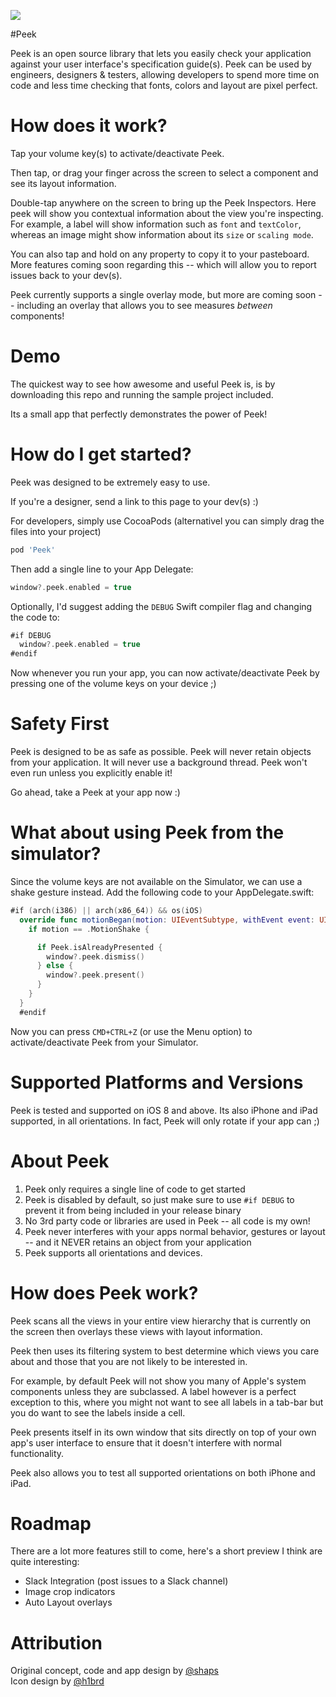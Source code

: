 <a href="https://vimeo.com/162896152"><img src="http://shaps.me/assets/img/peek-feature@2x.png" name="Peek on Vimeo"/></a>

#Peek

Peek is an open source library that lets you easily check your application against your user interface's specification guide(s). Peek can be used by engineers, designers & testers, allowing developers to spend more time on code and less time checking that fonts, colors and layout are pixel perfect.

# How does it work?

Tap your volume key(s) to activate/deactivate Peek.

Then tap, or drag your finger across the screen to select a component and see its layout information.

Double-tap anywhere on the screen to bring up the Peek Inspectors. Here peek will show you contextual information about the view you're inspecting. For example, a label will show information such as `font` and `textColor`, whereas an image might show information about its `size` or `scaling mode`.

You can also tap and hold on any property to copy it to your pasteboard. More features coming soon regarding this -- which will allow you to report issues back to your dev(s).

Peek currently supports a single overlay mode, but more are coming soon -- including an overlay that allows you to see measures *between* components!

# Demo

The quickest way to see how awesome and useful Peek is, is by downloading this repo and running the sample project included.

Its a small app that perfectly demonstrates the power of Peek!

# How do I get started?

Peek was designed to be extremely easy to use.

If you're a designer, send a link to this page to your dev(s) :)

For developers, simply use CocoaPods (alternativel you can simply drag the files into your project)

```ruby
pod 'Peek'
```

Then add a single line to your App Delegate:

```swift
window?.peek.enabled = true
```

Optionally, I'd suggest adding the `DEBUG` Swift compiler flag and changing the code to:

```swift
#if DEBUG
  window?.peek.enabled = true
#endif
```

Now whenever you run your app, you can now activate/deactivate Peek by pressing one of the volume keys on your device ;)

# Safety First

Peek is designed to be as safe as possible. Peek will never retain objects from your application. It will never use a background thread. Peek won't even run unless you explicitly enable it!

Go ahead, take a Peek at your app now :)

# What about using Peek from the simulator?

Since the volume keys are not available on the Simulator, we can use a shake gesture instead. Add the following code to your AppDelegate.swift:

```swift
#if (arch(i386) || arch(x86_64)) && os(iOS)
  override func motionBegan(motion: UIEventSubtype, withEvent event: UIEvent?) {
    if motion == .MotionShake {

      if Peek.isAlreadyPresented {
        window?.peek.dismiss()
      } else {
        window?.peek.present()
      }
    }
  }
  #endif
```

Now you can press `CMD+CTRL+Z` (or use the Menu option) to activate/deactivate Peek from your Simulator.

# Supported Platforms and Versions

Peek is tested and supported on iOS 8 and above. Its also iPhone and iPad supported, in all orientations. In fact, Peek will only rotate if your app can ;)

# About Peek

1. Peek only requires a single line of code to get started
2. Peek is disabled by default, so just make sure to use `#if DEBUG` to prevent it from being included in your release binary
3. No 3rd party code or libraries are used in Peek -- all code is my own!
4. Peek never interferes with your apps normal behavior, gestures or layout -- and it NEVER retains an object from your application
5. Peek supports all orientations and devices.

# How does Peek work?

Peek scans all the views in your entire view hierarchy that is currently on the screen then overlays these views with layout information.

Peek then uses its filtering system to best determine which views you care about and those that you are not likely to be interested in.

For example, by default Peek will not show you many of Apple's system components unless they are subclassed. A label however is a perfect exception to this, where you might not want to see all labels in a tab-bar but you do want to see the labels inside a cell.

Peek presents itself in its own window that sits directly on top of your own app's user interface to ensure that it doesn't interfere with normal functionality.

Peek also allows you to test all supported orientations on both iPhone and iPad.

# Roadmap

There are a lot more features still to come, here's a short preview I think are quite interesting:

* Slack Integration (post issues to a Slack channel)
* Image crop indicators
* Auto Layout overlays


# Attribution

Original concept, code and app design by [@shaps][shaps]<br />
Icon design by [@h1brd][marco]

[github]: https://github.com/shaps80/Peek
[shaps]: http://twitter.com/shaps "Shaps on Twitter"
[marco]: http://twitter.com/h1brd "Marco on Twitter"

